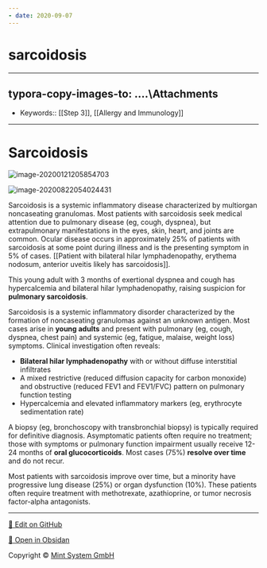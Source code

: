 ```yaml
---
- date: 2020-09-07
---
```


# sarcoidosis
---

## typora-copy-images-to: ....\Attachments

- Keywords:: [[Step 3]], [[Allergy and Immunology]]
---

# Sarcoidosis

<!-- sarcoidosis population, sx, dx, rx, prognosis -->

![image-20200121205854703](https://photos.thisispiggy.com/file/wikiFiles/image-20200121205854703.png)

![image-20200822054024431](https://photos.thisispiggy.com/file/wikiFiles/image-20200822054024431.png)

Sarcoidosis is a systemic inflammatory disease characterized by multiorgan noncaseating granulomas.  Most patients with sarcoidosis seek medical attention due to pulmonary disease (eg, cough, dyspnea), but extrapulmonary manifestations in the eyes, skin, heart, and joints are common.  Ocular disease occurs in approximately 25% of patients with sarcoidosis at some point during illness and is the presenting symptom in 5% of cases. [[Patient with bilateral hilar lymphadenopathy, erythema nodosum, anterior uveitis likely has sarcoidosis]].

This young adult with 3 months of exertional dyspnea and cough has hypercalcemia and bilateral hilar lymphadenopathy,  raising suspicion for **pulmonary sarcoidosis**.

Sarcoidosis is a systemic inflammatory disorder characterized by the formation of  noncaseating granulomas against an unknown antigen. Most cases arise in **young adults** and present with pulmonary (eg, cough,  dyspnea, chest pain) and systemic (eg, fatigue, malaise, weight loss)  symptoms. Clinical investigation often reveals:

- **Bilateral hilar lymphadenopathy** with or without diffuse interstitial infiltrates
- A mixed restrictive (reduced diffusion capacity for carbon monoxide) and  obstructive (reduced FEV1 and FEV1/FVC) pattern on pulmonary function  testing
- Hypercalcemia and elevated inflammatory markers (eg, erythrocyte sedimentation rate)

A biopsy (eg, bronchoscopy with transbronchial biopsy) is typically  required for definitive diagnosis. Asymptomatic patients often require  no treatment; those with symptoms or pulmonary function impairment  usually receive 12-24 months of **oral glucocorticoids**. Most cases (75%) **resolve over time** and do not recur.

Most patients with sarcoidosis improve over time, but a minority have  progressive lung disease (25%) or organ dysfunction (10%). These  patients often require treatment with methotrexate, azathioprine, or  tumor necrosis factor-alpha antagonists.


<hr>

[📝 Edit on GitHub](https://github.com/Mint-System/Knowledge/blob/master/sarcoidosis.md)

[📂 Open in Obsidan](obsidian://open?vault=Knowledge%20Mint%20System&file=sarcoidosis.md ':target=_self')

<footer>Copyright © <a href="https://www.mint-system.ch/">Mint System GmbH</a></footer>